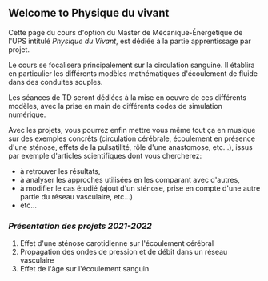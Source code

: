 ## Welcome to Physique du vivant

Cette page du cours d'option du Master de Mécanique-Énergétique de l'UPS
intitulé _Physique du Vivant_, est dédiée à la partie apprentissage par projet.

Le cours se focalisera principalement sur la circulation sanguine.
Il établira en particulier les différents modèles mathématiques d'écoulement de
fluide dans des conduites souples.

Les séances de TD seront dédiées à la mise en oeuvre de ces différents modèles,
avec la prise en main de différents codes de simulation numérique.

Avec les projets, vous pourrez enfin mettre vous même tout ça en musique sur
des exemples concrêts (circulation cérébrale, écoulement en présence d'une sténose, 
effets de la pulsatilité, rôle d'une anastomose, etc...), issus par exemple d'articles 
scientifiques dont vous chercherez:
- à retrouver les résultats,
- à analyser les approches utilisées en les comparant avec d'autres,
- à modifier le cas étudié (ajout d'un sténose, prise en compte d'une autre partie du réseau vasculaire, etc...)
- etc...

### _Présentation des projets 2021-2022_

1. Effet d'une sténose carotidienne sur l'écoulement cérébral
2. Propagation des ondes de pression et de débit dans un réseau vasculaire
3. Effet de l'âge sur l'écoulement sanguin

